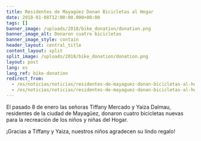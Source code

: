 ```yaml
---
title: Residentes de Mayagüez Donan Bicicletas al Hogar
date: 2018-01-08T12:00:00.000+00:00
tags: []
banner_image: /uploads/2018/bike_donation/donation.png
banner_image_alt: Donaron cuatro bicicletas
banner_image_style: contain
header_layout: central_title
content_layout: split
split_image: /uploads/2018/bike_donation/donation.png
layout: post
lang: es
lang_ref: bike-donation
redirect_from:
  - /es/noticias/noticias/residentes-de-mayaguez-donan-bicicletas-al-hogar
  - /es/noticias/noticias/residentes-de-mayaguez-donan-bicicletas-al-hogar/
---
```

El pasado 8 de enero las señoras Tiffany Mercado y Yaiza Dalmau, residentes de la ciudad de Mayagüez, donaron cuatro bicicletas nuevas para la recreación de los niños y niñas del Hogar.

¡Gracias a Tiffany y Yaiza, nuestros niños agradecen su lindo regalo!
